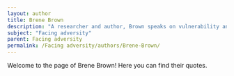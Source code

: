 ```yaml
---
layout: author
title: Brene Brown
description: "A researcher and author, Brown speaks on vulnerability and courage. Her work addresses facing personal adversity and the importance of embracing imperfection."
subject: "Facing adversity"
parent: Facing adversity
permalink: /Facing adversity/authors/Brene-Brown/
---
```


Welcome to the page of Brene Brown! Here you can find their quotes.
